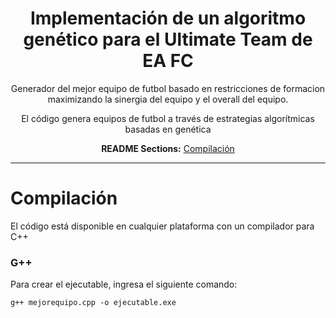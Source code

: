 <div align="center">

# Implementación de un algoritmo genético para el Ultimate Team de EA FC

Generador del mejor equipo de futbol basado en restricciones de formacion
maximizando la sinergia del equipo y el overall del equipo.

El código genera equipos de futbol a través de estrategias algorítmicas basadas
en genética 

**README Sections:** [Compilación](#compilation)

---


</div>

<a id="compilation">
<h1>Compilación</h1>
</a>

El código está disponible en cualquier plataforma con un compilador para C++

### G++

Para crear el ejecutable, ingresa el siguiente comando:

    g++ mejorequipo.cpp -o ejecutable.exe